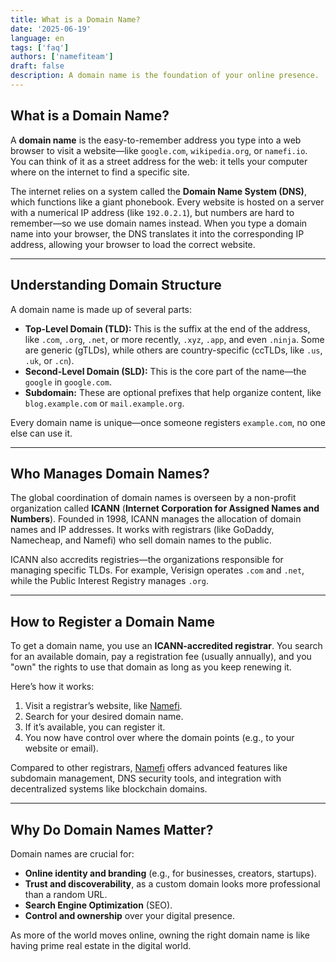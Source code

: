 ```yaml
---
title: What is a Domain Name?
date: '2025-06-19'
language: en
tags: ['faq']
authors: ['namefiteam']
draft: false
description: A domain name is the foundation of your online presence.
---
```


## **What is a Domain Name?**

A **domain name** is the easy-to-remember address you type into a web browser to visit a website—like `google.com`, `wikipedia.org`, or `namefi.io`. You can think of it as a street address for the web: it tells your computer where on the internet to find a specific site.

The internet relies on a system called the **Domain Name System (DNS)**, which functions like a giant phonebook. Every website is hosted on a server with a numerical IP address (like `192.0.2.1`), but numbers are hard to remember—so we use domain names instead. When you type a domain name into your browser, the DNS translates it into the corresponding IP address, allowing your browser to load the correct website.

---

## **Understanding Domain Structure**

A domain name is made up of several parts:

*   **Top-Level Domain (TLD):** This is the suffix at the end of the address, like `.com`, `.org`, `.net`, or more recently, `.xyz`, `.app`, and even `.ninja`. Some are generic (gTLDs), while others are country-specific (ccTLDs, like `.us`, `.uk`, or `.cn`).
*   **Second-Level Domain (SLD):** This is the core part of the name—the `google` in `google.com`.
*   **Subdomain:** These are optional prefixes that help organize content, like `blog.example.com` or `mail.example.org`.

Every domain name is unique—once someone registers `example.com`, no one else can use it.

---

## **Who Manages Domain Names?**

The global coordination of domain names is overseen by a non-profit organization called **ICANN** (**Internet Corporation for Assigned Names and Numbers**). Founded in 1998, ICANN manages the allocation of domain names and IP addresses. It works with registrars (like GoDaddy, Namecheap, and Namefi) who sell domain names to the public.

ICANN also accredits registries—the organizations responsible for managing specific TLDs. For example, Verisign operates `.com` and `.net`, while the Public Interest Registry manages `.org`.

---

## **How to Register a Domain Name**

To get a domain name, you use an **ICANN-accredited registrar**. You search for an available domain, pay a registration fee (usually annually), and you "own" the rights to use that domain as long as you keep renewing it.

Here’s how it works:

1.  Visit a registrar’s website, like [Namefi](https://namefi.io).
2.  Search for your desired domain name.
3.  If it’s available, you can register it.
4.  You now have control over where the domain points (e.g., to your website or email).

Compared to other registrars, [Namefi](https://namefi.io) offers advanced features like subdomain management, DNS security tools, and integration with decentralized systems like blockchain domains.

---

## **Why Do Domain Names Matter?**

Domain names are crucial for:

*   **Online identity and branding** (e.g., for businesses, creators, startups).
*   **Trust and discoverability**, as a custom domain looks more professional than a random URL.
*   **Search Engine Optimization** (SEO).
*   **Control and ownership** over your digital presence.

As more of the world moves online, owning the right domain name is like having prime real estate in the digital world.